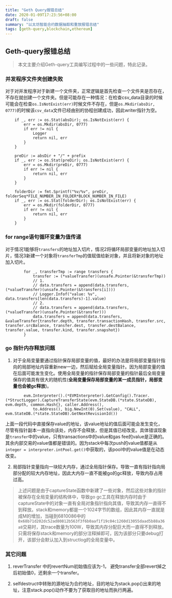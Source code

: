 ```yaml
---
title: "Geth Query报错总结"
date: 2020-01-09T17:23:56+08:00
draft: false
summary: "以太坊智能合约数据抽取和重放报错总结"
tags: [geth-query,blockchain,ethereum]
---
```


## Geth-query报错总结

> 本文主要介绍Geth-query工具编写过程中的一些问题，特此记录。

### 并发程序文件夹创建失败

对于对并发程序对于新建一个文件夹，正常逻辑是首先检查一个文件夹是否存在，不存在就创建一个文件夹。但是可能存在一种情况：在检查csv_data目录的时候可能会在检查`os.IsNotExist(err)`时候文件不存在，但是`os.Mkdir(absDir, 0777)`的时候该`csv_data`文件已经由别的协程创建成功，因此writer指针为空。

```golang
	if _, err := os.Stat(absDir); os.IsNotExist(err) {
		err = os.Mkdir(absDir, 0777)
		if err != nil {
			Logger
			return nil, err
		}
	}

	preDir := absDir + "/" + prefix
	if _, err := os.Stat(preDir); os.IsNotExist(err) {
		err = os.Mkdir(preDir, 0777)
		if err != nil {
			return nil, err
		}
	}

	folderDir := fmt.Sprintf("%v/%v", preDir, folderSeq*FILE_NUMBER_IN_FOLDER*BLOCK_NUMBER_IN_FILE)
	if _, err := os.Stat(folderDir); os.IsNotExist(err) {
		err = os.Mkdir(folderDir, 0777)
		if err != nil {
			return nil, err
		}
	}
```

### for range语句循环变量为值传递

对于情况1能够将`transfers`的地址加入切片，情况2将循环局部变量的地址加入切片，情况3新建一个对象将`transferTmp`的值赋值给新对象，并且将新对象的地址加入切片。

```golang
		for _, transferTmp := range transfers {
			transfer := (*valueTransfer)(unsafe.Pointer(&transferTmp))
			// 1.
			// data.transfers = append(data.transfers, (*valueTransfer)(unsafe.Pointer(&transfers[i])))
			// Logger.Infof("value: %v", data.transfers[len(data.transfers)-1].value)
			// 2.
			// data.transfers = append(data.transfers, (*valueTransfer)(unsafe.Pointer(&transfer)))
			data.transfers = append(data.transfers, &valueTransfer{transfer.depth, transfer.transactionHash, transfer.src, transfer.srcBalance, transfer.dest, transfer.destBalance, transfer.value, transfer.kind, transfer.snapshot})
		}
```

### go 指针内存释放问题

1. 对于全局变量要通过指针保存局部变量的值，最好的办法是将局部变量指针指向的局部地址内容重新new一边，然后赋给全局变量指针。因为局部变量的值在后面可能发生变化。使用全局变量的指针保存局部变量的指针最后全局变量保存的值具有很大的随机性(**全局变量保存局部变量的某一成员指针，局部变量也会被gc释放**)。

```golang
		evm.Interpreter().(*EVMInterpreter).GetConfig().Tracer.(*StructLogger).CaptureTransferState(evm.StateDB.(*state.StateDB), evm.depth, common.Hash{}, caller.Address(),
			to.Address(), big.NewInt(0).Set(value), "CALL", evm.StateDB.(*state.StateDB).GetNextRevisionId())
```

上面一段代码中直接保存value的地址，该value地址的值后面可能会发生变化，尽管有指针副本一直指向该处，内存不会释放，但是其值已经改变。具体错误现象是`transfer`中的value，只有transactions中的value和gas fee的value是正确的。其余内部交易的value值都是错误的。因为stack中每次push的value值都是从`integer = interpreter.intPool.get()`中获取的，该pool中的value值是在动态改变。

2. 局部指针变量指向一块较大内存，通过全局指针保存。导致一直有指针指向局部分配的较大内存地址，因此大内存一直不能被go的gc释放，导致内存占用过高。

> 上述问题是由于captureState函数中新建了一些对象，然后这些对象的指针被保存在全局变量的结构体中，导致go gc工具在释放内存时由于captureState中的对象一直有全局对象指针指向其值，导致其内存一直得不到释放。stack和memory都是一个1024字节的数组，因此其内存一直就是成M的增加，当碰到6810086中的`0x68b71d202dc52ad80812b563f3f6b0aaf1f19c04c1260d13055daad5b88a36a8`交易时，其trace数量为100W，导致其内存分配巨大而一直得不到释放。只需将保存stack和memory的部分注释掉即可，因为该部分只要debug打开，该部分会默认加入到structlog的全局变量中。

### 其它问题

1. reverTransfer 中的revertNum初始值应该为-1， 避免transfer全部revert掉之后初始值0，还剩余一个transfer。

2. selfdestruct中转账的源地址为合约地址，目的地址为stack.pop()出来的地址，注意stack.pop()动作不要为了获取目的地址而执行两遍。